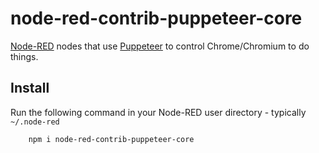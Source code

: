 # node-red-contrib-puppeteer-core
<a href="https://nodered.org" target="_new">Node-RED</a> nodes that use <a href="https://github.com/puppeteer/puppeteer/" target="_new">Puppeteer</a> to control Chrome/Chromium to do things.

Install
-------

Run the following command in your Node-RED user directory - typically `~/.node-red`

        npm i node-red-contrib-puppeteer-core


